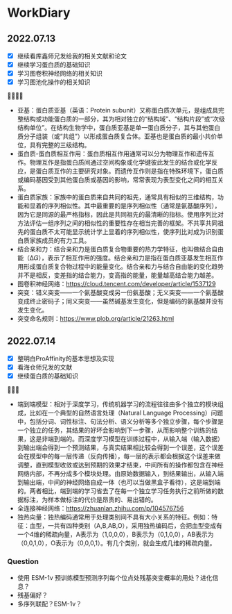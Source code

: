 # WorkDiary
## 2022.07.13
- [x] 继续看库鑫师兄发给我的相关文献和论文
- [x] 继续学习蛋白质的基础知识
- [x] 学习图卷积神经网络的相关知识
- [x] 学习图池化操作的相关知识

:tada::tada::tada::tada:

- 亚基：蛋白质亚基（英语：Protein subunit）又称蛋白质次单元，是组成具完整结构或功能蛋白质的一部分，其为相对独立的“结构域”、“结构片段”或“次级结构单位”。在结构生物学中，蛋白质亚基是单一蛋白质分子，其与其他蛋白质分子组装（或“共组”）以形成蛋白质复合体。亚基也是蛋白质的最小共价单位，具有完整的三级结构。
- 蛋白质-蛋白质相互作用：蛋白质相互作用通常可以分为物理互作和遗传互作。物理互作是指蛋白质间通过空间构象或化学键彼此发生的结合或化学反应，是蛋白质互作的主要研究对象。而遗传互作则是指在特殊环境下，蛋白质或编码基因受到其他蛋白质或基因的影响，常常表现为表型变化之间的相互关系。
- 蛋白质家族：家族中的蛋白质来自共同的祖先，通常具有相似的三维结构，功能和显着的序列相似性。其中最重要的是序列相似性（通常是氨基酸序列），因为它是同源的最严格指标，因此是共同祖先的最清晰的指标。使用序列比对方法评估一组序列之间的相似性的重要性存在相当完善的框架。不共享共同祖先的蛋白质不太可能显示统计学上显着的序列相似性，使序列比对成为识别蛋白质家族成员的有力工具。
- 结合亲和力：结合亲和力是蛋白质复合物重要的热力学特征，也叫做结合自由能（Δ𝐺），表示了相互作用的强度。结合亲和力是指在蛋白质亚基发生相互作用形成蛋白质复合物过程中的能量变化。结合亲和力与结合自由能的变化趋势并不是相反，变差指的结合能力，变高指的能量，能量越高结合能力越差。
- 图卷积神经网络：https://cloud.tencent.com/developer/article/1537129
- 突变：错义突变——一个氨基酸变成另一份氨基酸；无义突变——一个氨基酸变成终止密码子；同义突变——虽然碱基发生变化，但是编码的氨基酸并没有发生变化。
- 突变命名规则：https://www.plob.org/article/21263.html


## 2022.07.14
- [X] 整明白ProAffinity的基本思想及实现
- [x] 看海仓师兄发的文献
- [x] 继续蛋白质的基础知识

:tada::tada::tada:

- 端到端模型：相对于深度学习，传统机器学习的流程往往由多个独立的模块组成，比如在一个典型的自然语言处理（Natural Language Processing）问题中，包括分词、词性标注、句法分析、语义分析等多个独立步骤，每个步骤是一个独立的任务，其结果的好坏会影响到下一步骤，从而影响整个训练的结果，这是非端到端的。而深度学习模型在训练过程中，从输入端（输入数据）到输出端会得到一个预测结果，与真实结果相比较会得到一个误差，这个误差会在模型中的每一层传递（反向传播），每一层的表示都会根据这个误差来做调整，直到模型收敛或达到预期的效果才结束，中间所有的操作都包含在神经网络内部，不再分成多个模块处理。由原始数据输入，到结果输出，从输入端到输出端，中间的神经网络自成一体（也可以当做黑盒子看待），这是端到端的。两者相比，端到端的学习省去了在每一个独立学习任务执行之前所做的数据标注，为样本做标注的代价是昂贵的、易出错的。
- 全连接神经网络：https://zhuanlan.zhihu.com/p/104576756
- 独热向量：独热编码通常用于处理类别间不具有大小关系的特征。例如：特征：血型，一共有四种类别（A,B,AB,O），采用独热编码后，会把血型变成有一个4维的稀疏向量，A表示为（1,0,0,0），B表示为（0,1,0,0），AB表示为（0,0,1,0），O表示为（0,0,0,1）。有几个类别，就会生成几维的稀疏向量。

### Question
- 使用 ESM-1v 预训练模型预测序列每个位点处残基突变概率的用处？进化信息？
- 残基偏好？
- 多序列联配？ESM-1v？
